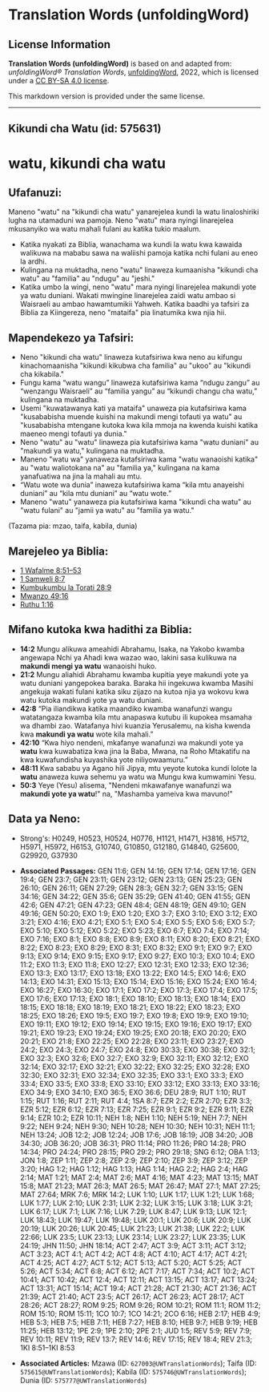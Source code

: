 # Translation Words (unfoldingWord)

## License Information

**Translation Words (unfoldingWord)** is based on and adapted from: _unfoldingWord® Translation Words_, [unfoldingWord](https://unfoldingword.org/utw), 2022, which is licensed under a [CC BY-SA 4.0 license](https://creativecommons.org/licenses/by-sa/4.0/legalcode.en).

This markdown version is provided under the same license.



--------------------------------

## Kikundi cha Watu (id: 575631)

watu, kikundi cha watu
======================

Ufafanuzi:
----------

Maneno "watu" na "kikundi cha watu" yanarejelea kundi la watu linaloshiriki lugha na utamaduni wa pamoja. Neno "watu" mara nyingi linarejelea mkusanyiko wa watu mahali fulani au katika tukio maalum.

* Katika nyakati za Biblia, wanachama wa kundi la watu kwa kawaida walikuwa na mababu sawa na waliishi pamoja katika nchi fulani au eneo la ardhi.
* Kulingana na muktadha, neno "watu" linaweza kumaanisha "kikundi cha watu" au "familia" au "ndugu" au "jeshi."
* Katika umbo la wingi, neno "watu" mara nyingi linarejelea makundi yote ya watu duniani. Wakati mwingine linarejelea zaidi watu ambao si Waisraeli au ambao hawamtumikii Yahweh. Katika baadhi ya tafsiri za Biblia za Kiingereza, neno "mataifa" pia linatumika kwa njia hii.

Mapendekezo ya Tafsiri:
-----------------------

* Neno "kikundi cha watu" linaweza kutafsiriwa kwa neno au kifungu kinachomaanisha "kikundi kikubwa cha familia" au "ukoo" au "kikundi cha kikabila."
* Fungu kama “watu wangu” linaweza kutafsiriwa kama “ndugu zangu” au “wenzangu Waisraeli” au “familia yangu” au “kikundi changu cha watu,” kulingana na muktadha.
* Usemi "kuwatawanya kati ya mataifa" unaweza pia kutafsiriwa kama "kusababisha muende kuishi na makundi mengi tofauti ya watu" au "kusababisha mtengane kutoka kwa kila mmoja na kwenda kuishi katika maeneo mengi tofauti ya dunia."
* Neno "watu" au "watu" linaweza pia kutafsiriwa kama "watu duniani" au "makundi ya watu," kulingana na muktadha.
* Maneno "watu wa" yanaweza kutafsiriwa kama "watu wanaoishi katika" au "watu waliotokana na" au "familia ya," kulingana na kama yanafuatiwa na jina la mahali au mtu.
* “Watu wote wa dunia” inaweza kutafsiriwa kama “kila mtu anayeishi duniani” au “kila mtu duniani” au “watu wote.”
* Maneno "watu" yanaweza pia kutafsiriwa kama "kikundi cha watu" au "watu fulani" au "jamii ya watu" au "familia ya watu."

(Tazama pia: mzao, taifa, kabila, dunia)

Marejeleo ya Biblia:
--------------------

* [1 Wafalme 8:51–53](https://ref.ly/1Kgs8:51-1Kgs8:53)
* [1 Samweli 8:7](https://ref.ly/1Sam8:7)
* [Kumbukumbu la Torati 28:9](https://ref.ly/Deut28:9)
* [Mwanzo 49:16](https://ref.ly/Gen49:16)
* [Ruthu 1:16](https://ref.ly/Ruth1:16)

Mifano kutoka kwa hadithi za Biblia:
------------------------------------

* **14:2** Mungu alikuwa ameahidi Abrahamu, Isaka, na Yakobo kwamba angewapa Nchi ya Ahadi kwa wazao wao, lakini sasa kulikuwa na **makundi mengi ya watu** wanaoishi huko.
* **21:2** Mungu aliahidi Abrahamu kwamba kupitia yeye makundi yote ya watu duniani yangepokea baraka. Baraka hii ingekuwa kwamba Masihi angekuja wakati fulani katika siku zijazo na kutoa njia ya wokovu kwa watu kutoka makundi yote ya watu duniani.
* **42:8** “Pia iliandikwa katika maandiko kwamba wanafunzi wangu watatangaza kwamba kila mtu anapaswa kutubu ili kupokea msamaha wa dhambi zao. Watafanya hivi kuanzia Yerusalemu, na kisha kwenda kwa **makundi ya watu** wote kila mahali.”
* **42:10** “Kwa hiyo nendeni, mkafanye wanafunzi wa makundi yote ya **watu** kwa kuwabatiza kwa jina la Baba, Mwana, na Roho Mtakatifu na kwa kuwafundisha kuyashika yote niliyowaamuru.”
* **48:11** Kwa sababu ya Agano hili Jipya, mtu yeyote kutoka kundi lolote la **watu** anaweza kuwa sehemu ya watu wa Mungu kwa kumwamini Yesu.
* **50:3** Yeye (Yesu) alisema, "Nendeni mkawafanye wanafunzi wa **makundi yote ya watu**!" na, "Mashamba yameiva kwa mavuno!"

Data ya Neno:
-------------

* Strong's: H0249, H0523, H0524, H0776, H1121, H1471, H3816, H5712, H5971, H5972, H6153, G10740, G10850, G12180, G14840, G25600, G29920, G37930

* **Associated Passages:** GEN 11:6; GEN 14:16; GEN 17:14; GEN 17:16; GEN 19:4; GEN 23:7; GEN 23:11; GEN 23:12; GEN 23:13; GEN 25:23; GEN 26:10; GEN 26:11; GEN 27:29; GEN 28:3; GEN 32:7; GEN 33:15; GEN 34:16; GEN 34:22; GEN 35:6; GEN 35:29; GEN 41:40; GEN 41:55; GEN 42:6; GEN 47:21; GEN 47:23; GEN 48:4; GEN 48:19; GEN 49:10; GEN 49:16; GEN 50:20; EXO 1:9; EXO 1:20; EXO 3:7; EXO 3:10; EXO 3:12; EXO 3:21; EXO 4:16; EXO 4:21; EXO 5:1; EXO 5:4; EXO 5:5; EXO 5:6; EXO 5:7; EXO 5:10; EXO 5:12; EXO 5:22; EXO 5:23; EXO 6:7; EXO 7:4; EXO 7:14; EXO 7:16; EXO 8:1; EXO 8:8; EXO 8:9; EXO 8:11; EXO 8:20; EXO 8:21; EXO 8:22; EXO 8:23; EXO 8:29; EXO 8:31; EXO 8:32; EXO 9:1; EXO 9:7; EXO 9:13; EXO 9:14; EXO 9:15; EXO 9:17; EXO 9:27; EXO 10:3; EXO 10:4; EXO 11:2; EXO 11:3; EXO 11:8; EXO 12:27; EXO 12:31; EXO 12:33; EXO 12:36; EXO 13:3; EXO 13:17; EXO 13:18; EXO 13:22; EXO 14:5; EXO 14:6; EXO 14:13; EXO 14:31; EXO 15:13; EXO 15:14; EXO 15:16; EXO 15:24; EXO 16:4; EXO 16:27; EXO 16:30; EXO 17:1; EXO 17:2; EXO 17:3; EXO 17:4; EXO 17:5; EXO 17:6; EXO 17:13; EXO 18:1; EXO 18:10; EXO 18:13; EXO 18:14; EXO 18:15; EXO 18:18; EXO 18:19; EXO 18:21; EXO 18:22; EXO 18:23; EXO 18:25; EXO 18:26; EXO 19:5; EXO 19:7; EXO 19:8; EXO 19:9; EXO 19:10; EXO 19:11; EXO 19:12; EXO 19:14; EXO 19:15; EXO 19:16; EXO 19:17; EXO 19:21; EXO 19:23; EXO 19:24; EXO 19:25; EXO 20:18; EXO 20:20; EXO 20:21; EXO 21:8; EXO 22:25; EXO 22:28; EXO 23:11; EXO 23:27; EXO 24:2; EXO 24:3; EXO 24:7; EXO 24:8; EXO 30:33; EXO 30:38; EXO 32:1; EXO 32:3; EXO 32:6; EXO 32:7; EXO 32:9; EXO 32:11; EXO 32:12; EXO 32:14; EXO 32:17; EXO 32:21; EXO 32:22; EXO 32:25; EXO 32:28; EXO 32:30; EXO 32:31; EXO 32:34; EXO 32:35; EXO 33:1; EXO 33:3; EXO 33:4; EXO 33:5; EXO 33:8; EXO 33:10; EXO 33:12; EXO 33:13; EXO 33:16; EXO 34:9; EXO 34:10; EXO 36:5; EXO 36:6; DEU 28:9; RUT 1:10; RUT 1:15; RUT 1:16; RUT 2:11; RUT 4:4; 1SA 8:7; EZR 2:2; EZR 2:70; EZR 3:3; EZR 5:12; EZR 6:12; EZR 7:13; EZR 7:25; EZR 9:1; EZR 9:2; EZR 9:11; EZR 9:14; EZR 10:2; EZR 10:11; NEH 1:8; NEH 1:10; NEH 5:19; NEH 7:7; NEH 9:22; NEH 9:24; NEH 9:30; NEH 10:28; NEH 10:30; NEH 10:31; NEH 11:1; NEH 13:24; JOB 12:2; JOB 12:24; JOB 17:6; JOB 18:19; JOB 34:20; JOB 34:30; JOB 36:20; JOB 36:31; PRO 11:14; PRO 11:26; PRO 14:28; PRO 14:34; PRO 24:24; PRO 28:15; PRO 29:2; PRO 29:18; SNG 6:12; OBA 1:13; JON 1:8; ZEP 1:11; ZEP 2:8; ZEP 2:9; ZEP 2:10; ZEP 3:9; ZEP 3:12; ZEP 3:20; HAG 1:2; HAG 1:12; HAG 1:13; HAG 1:14; HAG 2:2; HAG 2:4; HAG 2:14; MAT 1:21; MAT 2:4; MAT 2:6; MAT 4:16; MAT 4:23; MAT 13:15; MAT 15:8; MAT 21:23; MAT 26:3; MAT 26:5; MAT 26:47; MAT 27:1; MAT 27:25; MAT 27:64; MRK 7:6; MRK 14:2; LUK 1:10; LUK 1:17; LUK 1:21; LUK 1:68; LUK 1:77; LUK 2:10; LUK 2:31; LUK 2:32; LUK 3:15; LUK 3:18; LUK 3:21; LUK 6:17; LUK 7:1; LUK 7:16; LUK 7:29; LUK 8:47; LUK 9:13; LUK 12:1; LUK 18:43; LUK 19:47; LUK 19:48; LUK 20:1; LUK 20:6; LUK 20:9; LUK 20:19; LUK 20:26; LUK 20:45; LUK 21:23; LUK 21:38; LUK 22:2; LUK 22:66; LUK 23:5; LUK 23:13; LUK 23:14; LUK 23:27; LUK 23:35; LUK 24:19; JHN 11:50; JHN 18:14; ACT 2:47; ACT 3:9; ACT 3:11; ACT 3:12; ACT 3:23; ACT 4:1; ACT 4:2; ACT 4:8; ACT 4:10; ACT 4:17; ACT 4:21; ACT 4:25; ACT 4:27; ACT 5:12; ACT 5:13; ACT 5:20; ACT 5:25; ACT 5:26; ACT 5:34; ACT 6:8; ACT 6:12; ACT 7:17; ACT 7:34; ACT 10:2; ACT 10:41; ACT 10:42; ACT 12:4; ACT 12:11; ACT 13:15; ACT 13:17; ACT 13:24; ACT 13:31; ACT 15:14; ACT 19:4; ACT 21:28; ACT 21:30; ACT 21:36; ACT 21:39; ACT 21:40; ACT 23:5; ACT 26:17; ACT 26:23; ACT 28:17; ACT 28:26; ACT 28:27; ROM 9:25; ROM 9:26; ROM 10:21; ROM 11:1; ROM 11:2; ROM 15:10; ROM 15:11; 1CO 10:7; 1CO 14:21; 2CO 6:16; HEB 2:17; HEB 4:9; HEB 5:3; HEB 7:5; HEB 7:11; HEB 7:27; HEB 8:10; HEB 9:7; HEB 9:19; HEB 11:25; HEB 13:12; 1PE 2:9; 1PE 2:10; 2PE 2:1; JUD 1:5; REV 5:9; REV 7:9; REV 10:11; REV 11:9; REV 13:7; REV 14:6; REV 17:15; REV 18:4; REV 21:3; 1KI 8:51–1KI 8:53
* **Associated Articles:** Mzawa (ID: `627003@UWTranslationWords`); Taifa (ID: `575615@UWTranslationWords`); Kabila (ID: `575746@UWTranslationWords`); Dunia (ID: `575777@UWTranslationWords`)


